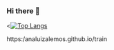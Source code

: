 ### Hi there 👋

<[![Top Langs](https://github-readme-stats.vercel.app/api/top-langs/?username=analuizalemos)](https://github.com/anuraghazra/github-readme-stats)

https:/analuizalemos.github.io/train
>
